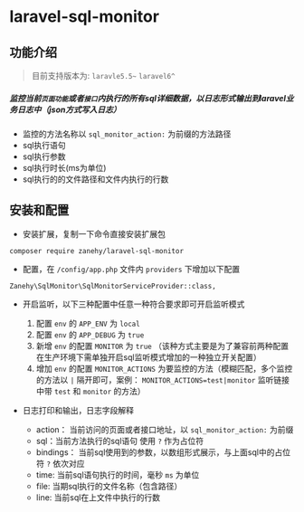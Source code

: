 # laravel-sql-monitor


## 功能介绍

> 目前支持版本为: `laravle5.5~` `laravel6^`

##### 监控当前`页面功能`或者`接口`内执行的所有sql详细数据，以日志形式输出到laravel业务日志中（json方式写入日志）

- 监控的方法名称以 `sql_monitor_action:` 为前缀的方法路径
- sql执行语句
- sql执行参数
- sql执行时长(ms为单位)
- sql执行的的文件路径和文件内执行的行数

## 安装和配置

- 安装扩展，复制一下命令直接安装扩展包
```
composer require zanehy/laravel-sql-monitor
```

- 配置，在 `/config/app.php` 文件内 `providers` 下增加以下配置
```
Zanehy\SqlMonitor\SqlMonitorServiceProvider::class,
```

- 开启监听，以下三种配置中任意一种符合要求即可开启监听模式
    1. 配置 `env` 的 `APP_ENV` 为 `local`
    2. 配置 `env` 的 `APP_DEBUG` 为 `true`
    3. 新增 `env` 的配置 `MONITOR` 为 `true` （该种方式主要是为了兼容前两种配置在生产环境下需单独开启sql监听模式增加的一种独立开关配置）
    4. 增加 `env` 的配置 `MONITOR_ACTIONS` 为要监控的方法（模糊匹配，多个监控的方法以 `|` 隔开即可，案例： `MONITOR_ACTIONS=test|monitor` 监听链接中带 `test` 和 `monitor` 的方法）
    
- 日志打印和输出，日志字段解释
    * action： 当前访问的页面或者接口地址，以 `sql_monitor_action:` 为前缀
    * sql：当前方法执行的sql语句 使用 `?` 作为占位符
    * bindings： 当前sql使用到的参数，以数组形式展示，与上面sql中的占位符 `?` 依次对应
    * time: 当前sql语句执行的时间，毫秒 `ms` 为单位
    * file: 当期sql执行的文件名称（包含路径）
    * line: 当前sql在上文件中执行的行数



